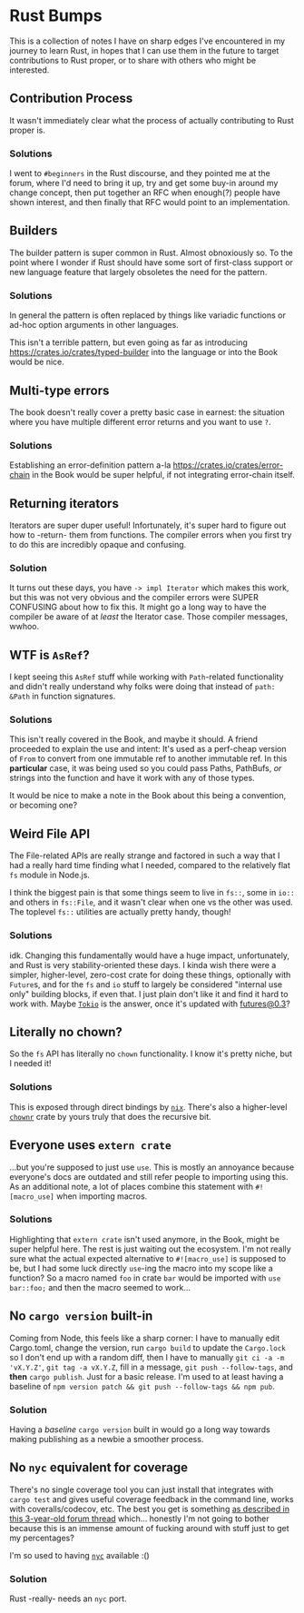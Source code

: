 # Rust Bumps

This is a collection of notes I have on sharp edges I've encountered in my
journey to learn Rust, in hopes that I can use them in the future to target
contributions to Rust proper, or to share with others who might be interested.

## Contribution Process

It wasn't immediately clear what the process of actually contributing to Rust
proper is.

### Solutions

I went to `#beginners` in the Rust discourse, and they pointed me at the
forum, where I'd need to bring it up, try and get some buy-in around my change
concept, then put together an RFC when enough(?) people have shown interest,
and then finally that RFC would point to an implementation.

## Builders

The builder pattern is super common in Rust. Almost obnoxiously so. To the
point where I wonder if Rust should have some sort of first-class support or
new language feature that largely obsoletes the need for the pattern.

### Solutions

In general the pattern is often replaced by things like variadic functions or
ad-hoc option arguments in other languages.

This isn't a terrible pattern, but even going as far as introducing
https://crates.io/crates/typed-builder into the language or into the Book
would be nice.

## Multi-type errors

The book doesn't really cover a pretty basic case in earnest: the situation
where you have multiple different error returns and you want to use `?`.

### Solutions

Establishing an error-definition pattern a-la
https://crates.io/crates/error-chain in the Book would be super helpful, if
not integrating error-chain itself.

## Returning iterators

Iterators are super duper useful! Infortunately, it's super hard to figure out
how to -return- them from functions. The compiler errors when you first try to
do this are incredibly opaque and confusing.

### Solution

It turns out these days, you have `-> impl Iterator` which makes this work,
but this was not very obvious and the compiler errors were SUPER CONFUSING
about how to fix this. It might go a long way to have the compiler be aware of
at _least_ the Iterator case. Those compiler messages, wwhoo.

## WTF is `AsRef`?

I kept seeing this `AsRef` stuff while working with `Path`-related functionality and didn't really understand why folks were doing that instead of `path: &Path` in function signatures.

### Solutions

This isn't really covered in the Book, and maybe it should. A friend proceeded to explain the use and intent: It's used as a perf-cheap version of `From` to convert from one immutable ref to another immutable ref. In this **particular** case, it was being used so you could pass Paths, PathBufs, _or_ strings into the function and have it work with any of those types.

It would be nice to make a note in the Book about this being a convention, or becoming one?

## Weird File API

The File-related APIs are really strange and factored in such a way that I had a really hard time finding what I needed, compared to the relatively flat `fs` module in Node.js.

I think the biggest pain is that some things seem to live in `fs::`, some in `io::` and others in `fs::File`, and it wasn't clear when one vs the other was used. The toplevel `fs::` utilities are actually pretty handy, though!

### Solutions

idk. Changing this fundamentally would have a huge impact, unfortunately, and
Rust is very stability-oriented these days. I kinda wish there were a simpler,
higher-level, zero-cost crate for doing these things, optionally with
`Future`s, and for the `fs` and `io` stuff to largely be considered "internal
use only" building blocks, if even that. I just plain don't like it and find
it hard to work with. Maybe [`Tokio`](https://crates.io/crates/tokio) is the
answer, once it's updated with futures@0.3?

## Literally no chown?

So the `fs` API has literally no `chown` functionality. I know it's pretty
niche, but I needed it!

### Solutions

This is exposed through direct bindings by
[`nix`](https://crates.io/crates/nix). There's also a higher-level
[`chownr`](https://crates.io/crates/chownr) crate by yours truly that does the
recursive bit.

## Everyone uses `extern crate`

...but you're supposed to just use `use`. This is mostly an annoyance because everyone's docs are outdated and still refer people to importing using this. As an additional note, a lot of places combine this statement with `#![macro_use]` when importing macros.

### Solutions

Highlighting that `extern crate` isn't used anymore, in the Book, might be
super helpful here. The rest is just waiting out the ecosystem. I'm not really
sure what the actual expected alternative to `#![macro_use]` is supposed to
be, but I had some luck directly `use`-ing the macro into my scope like a
function? So a macro named `foo` in crate `bar` would be imported with `use
bar::foo;` and then the macro seemed to work...

## No `cargo version` built-in

Coming from Node, this feels like a sharp corner: I have to manually edit
Cargo.toml, change the version, run `cargo build` to update the `Cargo.lock`
so I don't end up with a random diff, then I have to manually `git ci -a -m
'vX.Y.Z'`, `git tag -a vX.Y.Z`, fill in a message, `git push --follow-tags`,
and **then** `cargo publish`. Just for a basic release. I'm used to at least
having a baseline of `npm version patch && git push --follow-tags && npm pub`.

### Solution

Having a _baseline_ `cargo version` built in would go a long way towards
making publishing as a newbie a smoother process.

## No `nyc` equivalent for coverage

There's no single coverage tool you can just install that integrates with
`cargo test` and gives useful coverage feedback in the command line, works
with coveralls/codecov, etc. The best you get is something [as described in
this 3-year-old forum
thread](https://users.rust-lang.org/t/howto-generating-a-branch-coverage-report/8524)
which... honestly I'm not going to bother because this is an immense amount of
fucking around with stuff just to get my percentages?

I'm so used to having [`nyc`](https://npm.im/nyc) available :()

### Solution

Rust -really- needs an `nyc` port.
